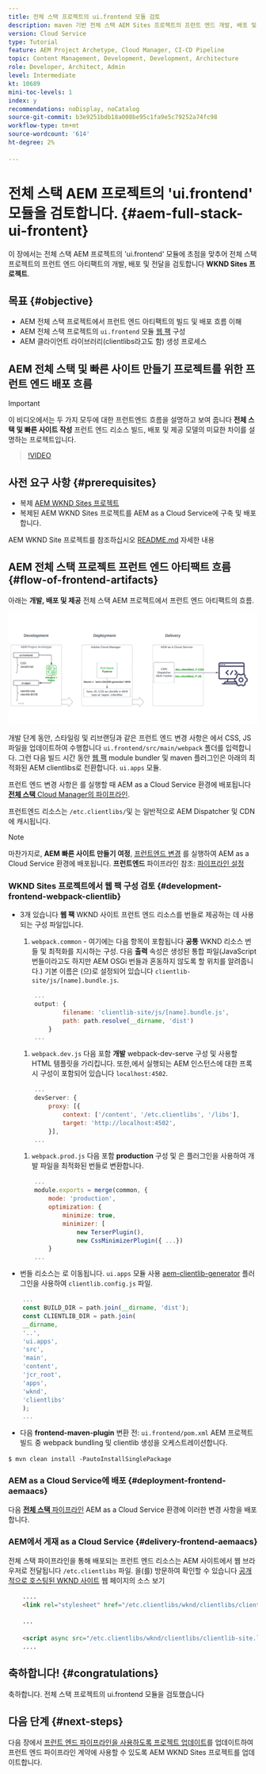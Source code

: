 ```yaml
---
title: 전체 스택 프로젝트의 ui.frontend 모듈 검토
description: maven 기반 전체 스택 AEM Sites 프로젝트의 프런트 엔드 개발, 배포 및 게재 수명 주기를 검토합니다.
version: Cloud Service
type: Tutorial
feature: AEM Project Archetype, Cloud Manager, CI-CD Pipeline
topic: Content Management, Development, Development, Architecture
role: Developer, Architect, Admin
level: Intermediate
kt: 10689
mini-toc-levels: 1
index: y
recommendations: noDisplay, noCatalog
source-git-commit: b3e9251bdb18a008be95c1fa9e5c79252a74fc98
workflow-type: tm+mt
source-wordcount: '614'
ht-degree: 2%

---
```



# 전체 스택 AEM 프로젝트의 &#39;ui.frontend&#39; 모듈을 검토합니다. {#aem-full-stack-ui-frontent}

이 장에서는 전체 스택 AEM 프로젝트의 &#39;ui.frontend&#39; 모듈에 초점을 맞추어 전체 스택 프로젝트의 프런트 엔드 아티팩트의 개발, 배포 및 전달을 검토합니다 __WKND Sites 프로젝트__.


## 목표 {#objective}

* AEM 전체 스택 프로젝트에서 프런트 엔드 아티팩트의 빌드 및 배포 흐름 이해
* AEM 전체 스택 프로젝트의 `ui.frontend` 모듈 [웹 팩](https://webpack.js.org/) 구성
* AEM 클라이언트 라이브러리(clientlibs라고도 함) 생성 프로세스

## AEM 전체 스택 및 빠른 사이트 만들기 프로젝트를 위한 프런트 엔드 배포 흐름

>[!IMPORTANT]
>
>이 비디오에서는 두 가지 모두에 대한 프런트엔드 흐름을 설명하고 보여 줍니다 **전체 스택 및 빠른 사이트 작성** 프런트 엔드 리소스 빌드, 배포 및 제공 모델의 미묘한 차이를 설명하는 프로젝트입니다.

>[!VIDEO](https://video.tv.adobe.com/v/3409344?quality=12&learn=on)

## 사전 요구 사항 {#prerequisites}


* 복제 [AEM WKND Sites 프로젝트](https://github.com/adobe/aem-guides-wknd)
* 복제된 AEM WKND Sites 프로젝트를 AEM as a Cloud Service에 구축 및 배포합니다.

AEM WKND Site 프로젝트를 참조하십시오 [README.md](https://github.com/adobe/aem-guides-wknd/blob/main/README.md) 자세한 내용

## AEM 전체 스택 프로젝트 프런트 엔드 아티팩트 흐름 {#flow-of-frontend-artifacts}

아래는 __개발, 배포 및 제공__ 전체 스택 AEM 프로젝트에서 프런트 엔드 아티팩트의 흐름.

![프런트엔드 객체 개발, 배치 및 전달](assets/Dev-Deploy-Delivery-AEM-Project.png)


개발 단계 동안, 스타일링 및 리브랜딩과 같은 프런트 엔드 변경 사항은 에서 CSS, JS 파일을 업데이트하여 수행합니다 `ui.frontend/src/main/webpack` 폴더를 입력합니다. 그런 다음 빌드 시간 동안 [웹 팩](https://webpack.js.org/) module bundler 및 maven 플러그인은 아래의 최적화된 AEM clientlibs로 전환합니다. `ui.apps` 모듈.

프런트 엔드 변경 사항은 를 실행할 때 AEM as a Cloud Service 환경에 배포됩니다 [__전체 스택__ Cloud Manager의 파이프라인](https://experienceleague.adobe.com/docs/experience-manager-cloud-service/content/implementing/using-cloud-manager/cicd-pipelines/introduction-ci-cd-pipelines.html).

프런트엔드 리소스는 `/etc.clientlibs/`및 는 일반적으로 AEM Dispatcher 및 CDN에 캐시됩니다.


>[!NOTE]
>
> 마찬가지로, __AEM 빠른 사이트 만들기 여정__, [프런트엔드 변경](https://experienceleague.adobe.com/docs/experience-manager-cloud-service/content/sites/administering/site-creation/quick-site/customize-theme.html) 를 실행하여 AEM as a Cloud Service 환경에 배포됩니다. __프런트엔드__ 파이프라인 참조: [파이프라인 설정](https://experienceleague.adobe.com/docs/experience-manager-cloud-service/content/sites/administering/site-creation/quick-site/pipeline-setup.html)

### WKND Sites 프로젝트에서 웹 팩 구성 검토 {#development-frontend-webpack-clientlib}

* 3개 있습니다 __웹 팩__ WKND 사이트 프런트 엔드 리소스를 번들로 제공하는 데 사용되는 구성 파일입니다.

   1. `webpack.common` - 여기에는 다음 항목이 포함됩니다 __공통__ WKND 리소스 번들 및 최적화를 지시하는 구성. 다음 __출력__ 속성은 생성된 통합 파일(JavaScript 번들이라고도 하지만 AEM OSGi 번들과 혼동하지 않도록 할 위치를 알려줍니다.) 기본 이름은 (으)로 설정되어 있습니다 `clientlib-site/js/[name].bundle.js`.

   ```javascript
       ...
       output: {
               filename: 'clientlib-site/js/[name].bundle.js',
               path: path.resolve(__dirname, 'dist')
           }
       ...    
   ```

   1. `webpack.dev.js` 다음 포함 __개발__ webpack-dev-serve 구성 및 사용할 HTML 템플릿을 가리킵니다. 또한,에서 실행되는 AEM 인스턴스에 대한 프록시 구성이 포함되어 있습니다 `localhost:4502`.

   ```javascript
       ...
       devServer: {
           proxy: [{
               context: ['/content', '/etc.clientlibs', '/libs'],
               target: 'http://localhost:4502',
           }],
       ...    
   ```

   1. `webpack.prod.js` 다음 포함 __production__ 구성 및 은 플러그인을 사용하여 개발 파일을 최적화된 번들로 변환합니다.

   ```javascript
       ...
       module.exports = merge(common, {
           mode: 'production',
           optimization: {
               minimize: true,
               minimizer: [
                   new TerserPlugin(),
                   new CssMinimizerPlugin({ ...})
           }
       ...    
   ```


* 번들 리소스는 로 이동됩니다. `ui.apps` 모듈 사용 [aem-clientlib-generator](https://www.npmjs.com/package/aem-clientlib-generator) 플러그인을 사용하여 `clientlib.config.js` 파일.

```javascript
    ...
    const BUILD_DIR = path.join(__dirname, 'dist');
    const CLIENTLIB_DIR = path.join(
    __dirname,
    '..',
    'ui.apps',
    'src',
    'main',
    'content',
    'jcr_root',
    'apps',
    'wknd',
    'clientlibs'
    );
    ...
```

* 다음 __frontend-maven-plugin__ 변환 전: `ui.frontend/pom.xml` AEM 프로젝트 빌드 중 webpack bundling 및 clientlib 생성을 오케스트레이션합니다.

`$ mvn clean install -PautoInstallSinglePackage`

### AEM as a Cloud Service에 배포 {#deployment-frontend-aemaacs}

다음 [__전체 스택__ 파이프라인](https://experienceleague.adobe.com/docs/experience-manager-cloud-service/content/implementing/using-cloud-manager/cicd-pipelines/introduction-ci-cd-pipelines.html?#full-stack-pipeline) AEM as a Cloud Service 환경에 이러한 변경 사항을 배포합니다.


### AEM에서 게재 as a Cloud Service {#delivery-frontend-aemaacs}

전체 스택 파이프라인을 통해 배포되는 프런트 엔드 리소스는 AEM 사이트에서 웹 브라우저로 전달됩니다 `/etc.clientlibs` 파일. 을(를) 방문하여 확인할 수 있습니다 [공개적으로 호스팅된 WKND 사이트](https://wknd.site/content/wknd/us/en.html) 웹 페이지의 소스 보기

```html
    ....
    <link rel="stylesheet" href="/etc.clientlibs/wknd/clientlibs/clientlib-site.lc-181cd4102f7f49aa30eea548a7715c31-lc.min.css" type="text/css">

    ...

    <script async src="/etc.clientlibs/wknd/clientlibs/clientlib-site.lc-d4e7c03fe5c6a405a23b3ca1cc3dcd3d-lc.min.js"></script>
    ....
```

## 축하합니다! {#congratulations}

축하합니다. 전체 스택 프로젝트의 ui.frontend 모듈을 검토했습니다

## 다음 단계 {#next-steps}

다음 장에서 [프런트 엔드 파이프라인을 사용하도록 프로젝트 업데이트](update-project.md)를 업데이트하여 프런트 엔드 파이프라인 계약에 사용할 수 있도록 AEM WKND Sites 프로젝트를 업데이트합니다.
